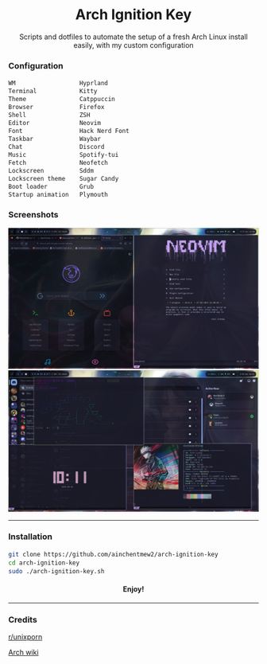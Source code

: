 
<div align="center">

# Arch Ignition Key

Scripts and dotfiles to automate the setup of a fresh Arch Linux install easily, with my custom configuration

</div>

### Configuration

```
WM                  Hyprland
Terminal            Kitty
Theme               Catppuccin
Browser             Firefox
Shell               ZSH
Editor              Neovim
Font                Hack Nerd Font
Taskbar             Waybar
Chat                Discord
Music               Spotify-tui
Fetch               Neofetch
Lockscreen          Sddm
Lockscreen theme    Sugar Candy
Boot loader         Grub
Startup animation   Plymouth
```

### Screenshots
<img src="./assets/screenshot_1.png">
<img src="./assets/screenshot_2.png">

---

### Installation
```sh
git clone https://github.com/ainchentmew2/arch-ignition-key
cd arch-ignition-key
sudo ./arch-ignition-key.sh
```
<div align="center">

#### Enjoy!

</div>

---

### Credits

[r/unixporn](https://www.reddit.com/r/unixporn)

[Arch wiki](https://wiki.archlinux.org)
